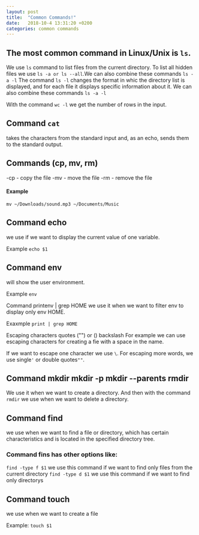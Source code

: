 ```yaml
---
layout: post
title:  "Common Commands!"
date:   2018-10-4 13:31:20 +0200
categories: common commands
---
```


## The most common command in Linux/Unix is ```ls```.
We use ```ls``` command to list files from the current directory.
To list all hidden files we use ```ls -a or ls --all```.We can also combine these commands ```ls -a -l```
The command ```ls -l``` changes the format in whic the directory list is displayed, and for each file it displays specific information about it.
We can also combine these commands ```ls -a -l```

With the command ```wc -l``` we get the number of rows in the input.

## Command ```cat``` 
takes the characters from the standard input and, as an echo, sends them to the standard output.

## Commands (cp, mv, rm)

-cp - copy the file
-mv - move the file
-rm - remove the file 

#### Example

```mv ~/Downloads/sound.mp3 ~/Documents/Music```

## Command echo 
we use if we want to display the current value of one variable.

Example
```echo $1``` 

## Command env
will show the user environment.

Example
```env```

Command printenv | grep HOME
we use it when we want to filter env to display only env HOME.

Exaxmple
```print | grep HOME```

Escaping characters quotes ("") or (\) backslash
For example we can use escaping characters for creating a fie with a space in the name.

If we want to escape one character we use ```\```.
For escaping more words, we use single```'``` or double quotes```""```.

## Command mkdir mkdir -p mkdir --parents rmdir
We use it when we want to create a directory.
And then with the command ```rmdir``` we use when we want to delete a directory.

## Command find

we use when we want to find a file or directory, which has certain characteristics and is located in the specified directory tree.
 
### Command fins has other options like:

```find -type f $1``` we use this command if we want to find only files from the current directory
```find -type d $1``` we use this command if we want to find only directorys

## Command touch
we use when we want to create a file

Example: 
```touch $1```


